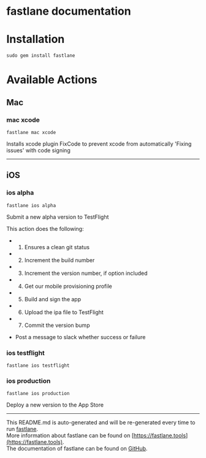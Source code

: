 fastlane documentation
================
# Installation
```
sudo gem install fastlane
```
# Available Actions
## Mac
### mac xcode
```
fastlane mac xcode
```
Installs xcode plugin FixCode to prevent xcode from automatically 'Fixing issues' with code signing

----

## iOS
### ios alpha
```
fastlane ios alpha
```
Submit a new alpha version to TestFlight

This action does the following:



- 1) Ensures a clean git status

- 2) Increment the build number

- 3) Increment the version number, if option included

- 4) Get our mobile provisioning profile

- 5) Build and sign the app

- 6) Upload the ipa file to TestFlight

- 7) Commit the version bump

- Post a message to slack whether success or failure
### ios testflight
```
fastlane ios testflight
```

### ios production
```
fastlane ios production
```
Deploy a new version to the App Store

----

This README.md is auto-generated and will be re-generated every time to run [fastlane](https://fastlane.tools).  
More information about fastlane can be found on [https://fastlane.tools](https://fastlane.tools).  
The documentation of fastlane can be found on [GitHub](https://github.com/fastlane/fastlane).